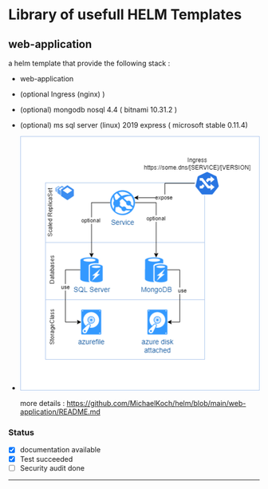 # Library of usefull HELM Templates

## web-application

a helm template that provide the following stack :

* web-application
* (optional Ingress (nginx) )
* (optional) mongodb nosql 4.4 ( bitnami 10.31.2 )
* (optional) ms sql server (linux) 2019 express ( microsoft stable 0.11.4)
* ![](web-application/documents/overview.png)
  
  more details :
  https://github.com/MichaelKoch/helm/blob/main/web-application/README.md

### Status

* [x] documentation available
* [x] Test succeeded
* [ ] Security audit done

---

